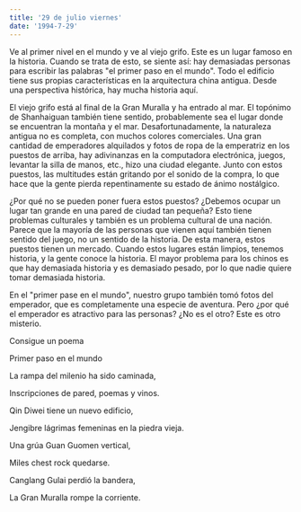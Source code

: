 ```yaml
---
title: '29 de julio viernes'
date: '1994-7-29'
---
```


Ve al primer nivel en el mundo y ve al viejo grifo. Este es un lugar famoso en la historia. Cuando se trata de esto, se siente así: hay demasiadas personas para escribir las palabras "el primer paso en el mundo". Todo el edificio tiene sus propias características en la arquitectura china antigua. Desde una perspectiva histórica, hay mucha historia aquí.

El viejo grifo está al final de la Gran Muralla y ha entrado al mar. El topónimo de Shanhaiguan también tiene sentido, probablemente sea el lugar donde se encuentran la montaña y el mar. Desafortunadamente, la naturaleza antigua no es completa, con muchos colores comerciales. Una gran cantidad de emperadores alquilados y fotos de ropa de la emperatriz en los puestos de arriba, hay adivinanzas en la computadora electrónica, juegos, levantar la silla de manos, etc., hizo una ciudad elegante. Junto con estos puestos, las multitudes están gritando por el sonido de la compra, lo que hace que la gente pierda repentinamente su estado de ánimo nostálgico.

¿Por qué no se pueden poner fuera estos puestos? ¿Debemos ocupar un lugar tan grande en una pared de ciudad tan pequeña? Esto tiene problemas culturales y también es un problema cultural de una nación. Parece que la mayoría de las personas que vienen aquí también tienen sentido del juego, no un sentido de la historia. De esta manera, estos puestos tienen un mercado. Cuando estos lugares están limpios, tenemos historia, y la gente conoce la historia. El mayor problema para los chinos es que hay demasiada historia y es demasiado pesado, por lo que nadie quiere tomar demasiada historia.

En el "primer pase en el mundo", nuestro grupo también tomó fotos del emperador, que es completamente una especie de aventura. Pero ¿por qué el emperador es atractivo para las personas? ¿No es el otro? Este es otro misterio.

Consigue un poema

Primer paso en el mundo

La rampa del milenio ha sido caminada,

Inscripciones de pared, poemas y vinos.

Qin Diwei tiene un nuevo edificio,

Jengibre lágrimas femeninas en la piedra vieja.

Una grúa Guan Guomen vertical,

Miles chest rock quedarse.

Canglang Gulai perdió la bandera,

La Gran Muralla rompe la corriente.

